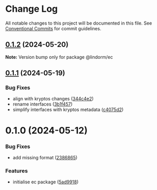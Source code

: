 # Change Log

All notable changes to this project will be documented in this file.
See [Conventional Commits](https://conventionalcommits.org) for commit guidelines.

## [0.1.2](https://github.com/lindorm-io/monorepo/compare/@lindorm/ec@0.1.1...@lindorm/ec@0.1.2) (2024-05-20)

**Note:** Version bump only for package @lindorm/ec

## [0.1.1](https://github.com/lindorm-io/monorepo/compare/@lindorm/ec@0.1.0...@lindorm/ec@0.1.1) (2024-05-19)

### Bug Fixes

- align with kryptos changes ([344c4e2](https://github.com/lindorm-io/monorepo/commit/344c4e2fad07e66c91f7e0820bfc929c1f8ffcab))
- rename interfaces ([3b1f457](https://github.com/lindorm-io/monorepo/commit/3b1f45736f88b8c2d4481cbeca6da87bf8443bde))
- simplify interfaces with kryptos metadata ([c4075d2](https://github.com/lindorm-io/monorepo/commit/c4075d2e133c2fe0a1fafa548da68db34b3407c6))

# 0.1.0 (2024-05-12)

### Bug Fixes

- add missing format ([2386865](https://github.com/lindorm-io/monorepo/commit/2386865f60168cef31ffc8f1ce15c5fdc4c9fd82))

### Features

- initialise ec package ([5ad9918](https://github.com/lindorm-io/monorepo/commit/5ad99183aa933524f74850cf2bed5d10c03c6498))
